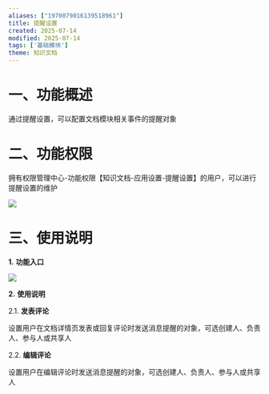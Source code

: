 ```yaml
---
aliases: ["1970079016139518961"]
title: 提醒设置
created: 2025-07-14
modified: 2025-07-14
tags: ['基础模块']
theme: 知识文档
---
```


# 一、**功能概述**

通过提醒设置，可以配置文档模块相关事件的提醒对象

# 二、**功能权限**

拥有权限管理中心-功能权限【知识文档-应用设置-提醒设置】的用户，可以进行提醒设置的维护

![](c549c8d4171e69da2f9d93c28ae9c7fd.jpg)

# 三、**使用说明**

**1.** **功能入口**

![](bb45d8aa01b5ef8c11cbf826f8f050c4.jpg)

**2.** **使用说明**

2.1. **发表评论**

设置用户在文档详情页发表或回复评论时发送消息提醒的对象，可选创建人、负责人、参与人或共享人

2.2. **编辑评论**

设置用户在编辑评论时发送消息提醒的对象，可选创建人、负责人、参与人或共享人